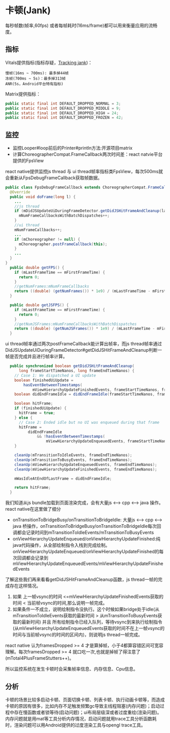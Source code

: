 # 卡顿(Jank)

每秒帧数(帧率,60fps) 或者每帧耗时(16ms/frame)都可以用来衡量应用的流畅度。

## 指标

Vitals提供指标(指标存疑，[Tracking jank](https://developer.android.com/topic/performance/vitals/tracking_jank))：
```
慢帧(16ms ~ 700ms): 最多掉44帧
冻帧(700ms ~ 5s)：最多掉313帧
ANR(5s，Android平台特有指标)
```

Matrix提供指标：
```java
public static final int DEFAULT_DROPPED_NORMAL = 3;
public static final int DEFAULT_DROPPED_MIDDLE = 9;
public static final int DEFAULT_DROPPED_HIGH = 24;
public static final int DEFAULT_DROPPED_FROZEN = 42;
```

## 监控

- 监控Looper#loop前后的Printer#println方法:开源项目matrix
- 计算ChoreographerCompat.FrameCallback两次时间差：react natvie平台提供的FpsView

react native提供监控js thread 与 ui thread帧率指标类FpsView，每次500ms就会重新从FpsDebugFrameCallback获取帧数据。
```java
public class FpsDebugFrameCallback extends ChoreographerCompat.FrameCallback {
  @Override
  public void doFrame(long l) {
    ...
    //js thread
    if (mDidJSUpdateUiDuringFrameDetector.getDidJSHitFrameAndCleanup(lastFrameStartTime, l)) {
      mNumFrameCallbacksWithBatchDispatches++;
    }
    //ui thread
    mNumFrameCallbacks++;
    ...
    if (mChoreographer != null) {
      mChoreographer.postFrameCallback(this);
    }
    ...
  }
}
  public double getFPS() {
    if (mLastFrameTime == mFirstFrameTime) {
      return 0;
    }
    //getNumFrames:mNumFrameCallbacks
    return ((double) (getNumFrames()) * 1e9) / (mLastFrameTime - mFirstFrameTime);
  }

  public double getJSFPS() {
    if (mLastFrameTime == mFirstFrameTime) {
      return 0;
    }
    //getNumJSFrames:mNumFrameCallbacksWithBatchDispatches
    return ((double) (getNumJSFrames()) * 1e9) / (mLastFrameTime - mFirstFrameTime);
  }
```
ui thread帧率通过两次postFrameCallback能计算出帧率，而js thread帧率通过DidJSUpdateUiDuringFrameDetector#getDidJSHitFrameAndCleanup判断一帧是否完成并且进行帧率计算。

```java
  public synchronized boolean getDidJSHitFrameAndCleanup(
      long frameStartTimeNanos, long frameEndTimeNanos) {
    // Case 1: We dispatched a UI update
    boolean finishedUiUpdate =
        hasEventBetweenTimestamps(
            mViewHierarchyUpdateFinishedEvents, frameStartTimeNanos, frameEndTimeNanos);
    boolean didEndFrameIdle = didEndFrameIdle(frameStartTimeNanos, frameEndTimeNanos);

    boolean hitFrame;
    if (finishedUiUpdate) {
      hitFrame = true;
    } else {
      // Case 2: Ended idle but no UI was enqueued during that frame
      hitFrame =
          didEndFrameIdle
              && !hasEventBetweenTimestamps(
                  mViewHierarchyUpdateEnqueuedEvents, frameStartTimeNanos, frameEndTimeNanos);
    }

    cleanUp(mTransitionToIdleEvents, frameEndTimeNanos);
    cleanUp(mTransitionToBusyEvents, frameEndTimeNanos);
    cleanUp(mViewHierarchyUpdateEnqueuedEvents, frameEndTimeNanos);
    cleanUp(mViewHierarchyUpdateFinishedEvents, frameEndTimeNanos);

    mWasIdleAtEndOfLastFrame = didEndFrameIdle;

    return hitFrame;
  }
```

我们知道从js bundle加载到页面渲染完成，会有大量js <--> cpp <--> java 操作。react native在这里做了细分

- onTransitionToBridgeBusy/onTransitionToBridgeIdle: 大量js <--> cpp <--> java 桥操作，onTransitionToBridgeBusy/onTransitionToBridgeIdle每次回调都会记录时间到mTransitionToIdleEvents/mTransitionToBusyEvents
- onViewHierarchyUpdateEnqueued/onViewHierarchyUpdateFinished:纯java代码操作，从全部绘制指令入栈到完成绘制。onViewHierarchyUpdateEnqueued/onViewHierarchyUpdateFinished的每次回调都会记录到mViewHierarchyUpdateEnqueuedEvents/mViewHierarchyUpdateFinishedEvents

了解这些我们再来看看getDidJSHitFrameAndCleanup函数，js thread一帧的完成存在这样情况。

1. 如果 上一帧vsync的时间 <=mViewHierarchyUpdateFinishedEvents获取的时间 < 当前帧vsync的时间,那么说明一帧完成。
2. 如果条件一不成立，说明绘制指令没执行。这个时候如果bridge处于idle(从mTransitionToIdleEvents获取的最新时间 > 从mTransitionToBusyEvents获取的最新时间) 并且 所有绘制指令已经入队列，等待vsync到来执行绘制指令(从mViewHierarchyUpdateEnqueuedEvents获取的时间不在上一帧vsync的时间与当前帧vsync的时间的区间内)，则说明js thread一帧完成。

react native 认为framesDropped >= 4 才是算掉帧，小于4都算容错区间可宽容理解。每次framesDropped >= 4 就口吃一次,也就是掉帧了得注意了(mTotal4PlusFrameStutters++)。

所以监控系统在发生卡顿时会采集帧率信息、内存信息、Cpu信息。

## 分析

卡顿的场景比较多启动卡顿、页面切换卡顿、列表卡顿、执行动画卡顿等，而造成卡顿的原因有很多，比如内存不足触发频繁gc导致主线程阻塞(内存问题)；启动过程中存在慢函数或者锁等待(启动问题)；ui布局层级深或者过度重绘(渲染问题)。内存问题就是用mat等工具分析内存情况，启动问题就用trace工具分析函数耗时，渲染问题可以用Android提供的过度渲染工具与opengl trace工具。



